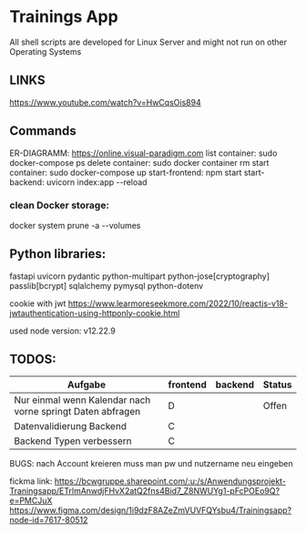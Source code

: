 # Trainings App

All shell scripts are developed for Linux Server and might not run on other Operating Systems

## LINKS

https://www.youtube.com/watch?v=HwCqsOis894

## Commands

ER-DIAGRAMM: https://online.visual-paradigm.com
list container: sudo docker-compose ps
delete container: sudo docker container rm <container-name>
start container: sudo docker-compose up
start-frontend: npm start
start-backend: uvicorn index:app --reload

### clean Docker storage:

docker system prune -a --volumes

## Python libraries:

fastapi
uvicorn
pydantic
python-multipart
python-jose[cryptography]
passlib[bcrypt]
sqlalchemy
pymysql
python-dotenv

cookie with jwt
https://www.learmoreseekmore.com/2022/10/reactjs-v18-jwtauthentication-using-httponly-cookie.html

used node version:
v12.22.9

## TODOS:

| Aufgabe                                                    | frontend | backend | Status |
| ---------------------------------------------------------- | -------- | ------- | ------ |
| Nur einmal wenn Kalendar nach vorne springt Daten abfragen | D        |         | Offen  |
| Datenvalidierung Backend                                   | C        |         |        |
| Backend Typen verbessern                                   | C        |         |        |

BUGS:
nach Account kreieren muss man pw und nutzername neu eingeben

fickma link:
https://bcwgruppe.sharepoint.com/:u:/s/Anwendungsprojekt-Traningsapp/ETrlmAnwdjFHvX2atQ2fns4Bid7_Z8NWUYg1-pFcPOEo9Q?e=PMCJuX
https://www.figma.com/design/1i9dzF8AZeZmVUVFQYsbu4/Trainingsapp?node-id=7617-80512
